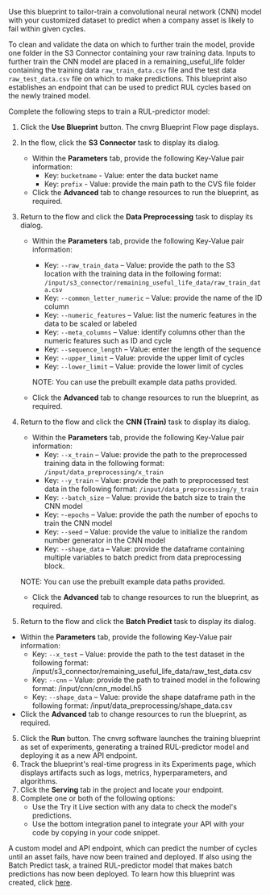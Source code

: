 Use this blueprint to tailor-train a convolutional neural network (CNN) model with your customized dataset to predict when a company asset is likely to fail within given cycles.

To clean and validate the data on which to further train the model, provide one folder in the S3 Connector containing your raw training data. Inputs to further train the CNN model are placed in a remaining_useful_life folder containing the training data `raw_train_data.csv` file and the test data `raw_test_data.csv` file on which to make predictions. This blueprint also establishes an endpoint that can be used to predict RUL cycles based on the newly trained model.

Complete the following steps to train a RUL-predictor model:
1. Click the **Use Blueprint** button. The cnvrg Blueprint Flow page displays.
2. In the flow, click the **S3 Connector** task to display its dialog.
   * Within the **Parameters** tab, provide the following Key-Value pair information:
     - Key: `bucketname` - Value: enter the data bucket name
     - Key: `prefix` - Value: provide the main path to the CVS file folder
   * Click the **Advanced** tab to change resources to run the blueprint, as required.
3. Return to the flow and click the **Data Preprocessing** task to display its dialog.
   * Within the **Parameters** tab, provide the following Key-Value pair information:
     * Key: `--raw_train_data` – Value: provide the path to the S3 location with the training data in the following format: `/input/s3_connector/remaining_useful_life_data/raw_train_data.csv`
     * Key: `--common_letter_numeric` – Value: provide the name of the ID column
     * Key: `--numeric_features` – Value: list the numeric features in the data to be scaled or labeled
     * Key: `--meta_columns` – Value: identify columns other than the numeric features such as ID and cycle
     * Key: `--sequence_length` – Value: enter the length of the sequence
     * Key: `--upper_limit` – Value: provide the upper limit of cycles
     * Key: `--lower_limit` – Value: provide the lower limit of cycles
     
     NOTE: You can use the prebuilt example data paths provided.

   * Click the **Advanced** tab to change resources to run the blueprint, as required.
4. Return to the flow and click the **CNN (Train)** task to display its dialog.
   * Within the **Parameters** tab, provide the following Key-Value pair information:
     * Key: `--x_train` – Value: provide the path to the preprocessed training data in the following format: `/input/data_preprocessing/x_train`
     * Key: `--y_train` – Value: provide the path to preprocessed test data in the following format: `/input/data_preprocessing/y_train`
     * Key: `--batch_size` – Value: provide the batch size to train the CNN model
     * Key: -`-epochs` – Value: provide the path the number of epochs to train the CNN model
     * Key: `--seed` – Value: provide the value to initialize the random number generator in the CNN model
     * Key: `--shape_data` – Value: provide the dataframe containing multiple variables to batch predict from data preprocessing block.
    
    NOTE: You can use the prebuilt example data paths provided. 

   * Click the **Advanced** tab to change resources to run the blueprint, as required.
 5. Return to the flow and click the **Batch Predict** task to display its dialog.
   * Within the **Parameters** tab, provide the following Key-Value pair information:
     * Key: `--x_test` – Value: provide the path to the test dataset in the following format: /input/s3_connector/remaining_useful_life_data/raw_test_data.csv
     * Key: `--cnn` – Value: provide the path to trained model in the following format: /input/cnn/cnn_model.h5
     * Key: `--shape_data` – Value: provide the shape dataframe path in the following format: /input/data_preprocessing/shape_data.csv
   * Click the **Advanced** tab to change resources to run the blueprint, as required.
 5.	Click the **Run** button. The cnvrg software launches the training blueprint as set of experiments, generating a trained RUL-predictor model and deploying it as a new API endpoint.
6. Track the blueprint's real-time progress in its Experiments page, which displays artifacts such as logs, metrics, hyperparameters, and algorithms.
7. Click the **Serving** tab in the project and locate your endpoint.
8. Complete one or both of the following options:
   * Use the Try it Live section with any data to check the model's predictions.
   * Use the bottom integration panel to integrate your API with your code by copying in your code snippet.

A custom model and API endpoint, which can predict the number of cycles until an asset fails, have now been trained and deployed. If also using the Batch Predict task, a trained RUL-predictor model that makes batch predictions has now been deployed. To learn how this blueprint was created, click [here](https://github.com/cnvrg/remaining-useful-life).
